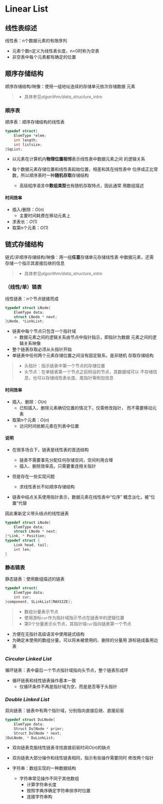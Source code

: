 #	Linear List

##	线性表综述

线性表：n个数据元素的有限序列

-	元素个数n定义为线性表长度，n=0时称为空表
-	非空表中每个元素都有确定的位置

##	顺序存储结构

顺序存储结构/映像：使用一组地址连续的存储单元依次存储数据
元素

> - 具体参见*algorithm/data_structure_intro*

###	顺序表

顺序表：顺序存储结构的线性表

```c
typedef struct{
	ElemType *elem;
	int length;
	int listsize;
}SqList;
```

-	以元素在计算机内**物理位置相邻**表示线性表中数据元素之间
	的逻辑关系

-	每个数据元素存储位置和线性表起始位置，相差和其在线性表中
	位序成正比常数，所以顺序表时一种**随机存取**存储结构

	-	高级程序语言中**数组类型**也有随机存取特点，因此通常
		用数组描述

####	时间效率

-	插入/删除：$O(n)$
	-	主要时间耗费在移动元素上
-	求表长：$O(1)$
-	取第n个元素：$O(1)$

##	链式存储结构

链式/非顺序存储结构/映像：用一组**任意**存储单元存储线性表
中数据元素，还需存储一个指示其直接后继的信息

> - 具体参见*algorithm/data_structure_intro*

###	（线性/单）链表

线性链表：n个节点链接而成

```c
typedef struct LNode{
	ElemType data;
	struct LNode * next;
}LNode, *LinkList;
```

-	链表中每个节点只包含一个指针域
	-	数据元素之间的逻辑关系由节点中指针指示，即指针为数据
		元素之间的逻辑关系映像
-	整个链表存取必须从头指针开始
-	单链表中任何两个元素存储位置之间没有固定联系，是非随机
	存取存储结构

> - 头指针：指示链表中第一个节点的存储位置
> - 头节点：在单链表第一个节点之前附设的节点，其数据域可以
	不存储信息，也可以存储线性表长度、尾指针等附加信息

####	时间效率

-	插入、删除：$O(n)$
	-	已知插入、删除元素确切位置的情况下，仅需修改指针，
		而不需要移动元素
-	取第n个元素：$O(n)$
	-	访问时间依赖元素在列表中位置

####	说明

-	在很多场合下，链表是线性表的首选结构
	-	链表不需要事先分配任何存储空间，空间利用合理
	-	插入、删除效率高，只需要重连相关指针

-	但是存在一些实现问题
	-	求线性表长不如顺序存储结构

-	链表中结点关系使用指针表示，数据元素在线性表中“位序”
	概念淡化，被“位置”代替

因此重新定义带头结点的线性链表

```c
typedef struct LNode{
	ElemType data;
	struct LNode * next;
}*Link, * Position;
typedef struct {
	Link head, tail;
	int len;
}
```

###	静态链表

静态链表：使用数组描述的链表

```c
typedef struct{
	ElemType data;
	int cur;
}component, SLinkList[MAXSIZE];
```

> - 数组分量表示节点
> - 使用游标`cur`作为指针域指示节点在链表中的逻辑位置
> - 第0个分量表示头节点，其指针域`cur`指向链表第一个节点

-	方便在无指针高级语言中使用链式结构
-	为确定未使用的数组分量，可以将未被使用的、删除的分量用
	游标链成备用边表

###	*Circular Linked List*

循环链表：表中最后一个节点指针域指向头节点，整个链表形成环

-	循环链表和线性链表操作基本一致
	-	仅循环条件不再是指针域为空，而是是否等于头指针

###	*Double Linked List*

双向链表：链表中有两个指针域，分别指向直接后继、直接前驱

```c
typedef struct DuLNode{
	ElemType data;
	Struct DulNode * prior;
	Struct DulNode * next;
}DuLNode, * DuLinkList;
```

-	双向链表克服线性链表寻找直接前驱时间$O(n)$的缺点
-	双向链表大部分操作和线性链表相同，指示有些操作需要同时
	修改两个指针


-	字符串：数组实现的一种数据结构
	-	字符串常见操作不同于其他数组
		-	计算字符串长度
		-	按照字典序确定字符串排序时位置
		-	连接字符串构


